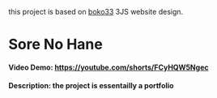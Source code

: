 this project is based on [boko33](https://bokoko33.me/) 3JS website design.
# Sore No Hane
#### Video Demo:  https://youtube.com/shorts/FCyHQW5Ngec
#### Description:  the project is essentailly a portfolio
